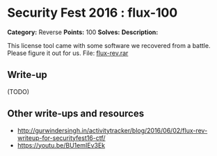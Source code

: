 # Security Fest 2016 : flux-100

**Category:** Reverse
**Points:** 100
**Solves:** 
**Description:**

This license tool came with some software we recovered from a battle. Please figure it out for us.
File: [flux-rev.rar](https://github.com/ctfs/write-ups-2016/tree/master/security-fest-2016/reverse/flux-100/flux-rev.rar)

## Write-up

(TODO)

## Other write-ups and resources

* http://gurwindersingh.in/activitytracker/blog/2016/06/02/flux-rev-writeup-for-securityfest16-ctf/
* https://youtu.be/BU1emIEv3Ek
